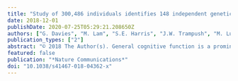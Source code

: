 ```yaml
---
title: "Study of 300,486 individuals identifies 148 independent genetic loci influencing general cognitive function"
date: 2018-12-01
publishDate: 2020-07-25T05:29:21.208650Z
authors: ["G. Davies", "M. Lam", "S.E. Harris", "J.W. Trampush", "M. Luciano", "W.D. Hill", "S.P. Hagenaars", "S.J. Ritchie", "R.E. Marioni", "C. Fawns-Ritchie", "D.C.M. Liewald", "J.A. Okely", "A.V. Ahola-Olli", "C.L.K. Barnes", "L. Bertram", "J.C. Bis", "K.E. Burdick", "A. Christoforou", "P. Derosse", "S. Djurovic", "T. Espeseth", "S. Giakoumaki", "S. Giddaluru", "D.E. Gustavson", "C. Hayward", "E. Hofer", "M.A. Ikram", "R. Karlsson", "E. Knowles", "J. Lahti", "M. Leber", "S. Li", "K.A. Mather", "I. Melle", "D. Morris", "C. Oldmeadow", "T. Palviainen", "A. Payton", "R. Pazoki", "K. Petrovic", "C.A. Reynolds", "M. Sargurupremraj", "M. Scholz", "J.A. Smith", "A.V. Smith", "N. Terzikhan", "A. Thalamuthu", "S. Trompet", "S.J. Van Der Lee", "E.B. Ware", "B.G. Windham", "M.J. Wright", "J. Yang", "J. Yu", "D. Ames", "N. Amin", "P. Amouyel", "O.A. Andreassen", "N.J. Armstrong", "A.A. Assareh", "J.R. Attia", "D. Attix", "D. Avramopoulos", "D.A. Bennett", "A.C. Böhmer", "P.A. Boyle", "H. Brodaty", "H. Campbell", "T.D. Cannon", "E.T. Cirulli", "E. Congdon", "E.D. Conley", "J. Corley", "S.R. Cox", "A.M. Dale", "A. Dehghan", "D. Dick", "D. Dickinson", "J.G. Eriksson", "E. Evangelou", "J.D. Faul", "I. Ford", "N.A. Freimer", "H. Gao", "I. Giegling", "N.A. Gillespie", "S.D. Gordon", "R.F. Gottesman", "M.E. Griswold", "V. Gudnason", "T.B. Harris", "A.M. Hartmann", "A. Hatzimanolis", "G. Heiss", "E.G. Holliday", "P.K. Joshi", "M. Kähönen", "S.L.R. Kardia", "I. Karlsson", "L. Kleineidam"]
publication_types: ["2"]
abstract: "© 2018 The Author(s). General cognitive function is a prominent and relatively stable human trait that is associated with many important life outcomes. We combine cognitive and genetic data from the CHARGE and COGENT consortia, and UK Biobank (total N = 300,486; age 16-102) and find 148 genome-wide significant independent loci (P textless 5 × 10-8) associated with general cognitive function. Within the novel genetic loci are variants associated with neurodegenerative and neurodevelopmental disorders, physical and psychiatric illnesses, and brain structure. Gene-based analyses find 709 genes associated with general cognitive function. Expression levels across the cortex are associated with general cognitive function. Using polygenic scores, up to 4.3% of variance in general cognitive function is predicted in independent samples. We detect significant genetic overlap between general cognitive function, reaction time, and many health variables including eyesight, hypertension, and longevity. In conclusion we identify novel genetic loci and pathways contributing to the heritability of general cognitive function."
featured: false
publication: "*Nature Communications*"
doi: "10.1038/s41467-018-04362-x"
---
```



